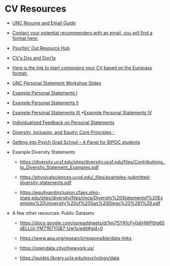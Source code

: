 # CV Resources

* [UNC Resume and Email Guide
](https://careers.unc.edu/students/resumes-and-letters)
* [Contact your potential recommenders with an email, you will find a format here:
](https://www.youtube.com/watch?v=4vub1rBaDoI)
* [Psychin’ Out Resource Hub
](https://drive.google.com/drive/folders/1FGf4mFYkAcc8xg6JpA7vGCm8P-BWed_h)
* [CV's Dos and Don’ts
](https://www.apa.org/gradpsych/2003/09/cv)
* [Here is the link to start composing your CV based on the Europass format: ](https://europa.eu/europass/en/create-europass-cv)
* [UNC Personal Statement Workshop Slides](https://liberalarts.utexas.edu/psychology/_files/PDF/diversitypdfs/Personal-Statements%20Workshop.pdf)
* [Example Personal Statements I
](https://docs.google.com/document/d/11vTrJDNSXJR0w7SYhz_nYJ8oc6OA6DXAhStWrLxfaQ8/edit)
* [Example Personal Statements II
](https://sites.lsa.umich.edu/splat-lab/faqs/)
* [Example Personal Statements III
](
https://www.stonybrook.edu/commcms/psychology/_pdfs/undergraduate/sample%20personal%20statements.pdf
)
*[Example Personal Statements IV](https://docs.google.com/document/d/106odkwHQy5G_MVvu24rFJDew-r6VSmdd4jQVstp7DmE/edit)
* [Individualized Feedback on Personal Statements
](https://www.asfp.io)
* [Diversity, Inclusion, and Equity: Core Principles - 
](https://aacu.org/making-excellence-inclusive)
* [Getting into Psych Grad School – A Panel for BIPOC students](https://www.youtube.com/watch?v=DcC9GrWeamk&t=1s)
* Example Diversity Statements
    
    * https://diversity.ucsf.edu/sites/diversity.ucsf.edu/files/Contributions_to_Diversity_Statement_Examples.pdf
    
    * https://physicalsciences.ucsd.edu/_files/examples-submitted-diversity-statements.pdf
    
    * https://equityandinclusion.cfaes.ohio-state.edu/sites/diversity/files/imce/Diversity%20Statementof%20Examples%20University%20of%20San%20Diego%20%281%29.pdf

* A few other resources:
Public Datasets
    * https://docs.google.com/spreadsheets/d/1mi7SYR1cFy0djHWP0tg65dELLUj-YMTfR7YGB7-Uw1s/edit#gid=0

    * https://www.apa.org/research/responsible/data-links

    * https://opendata.cityofnewyork.us/

    * https://guides.library.ucla.edu/psychology/data




